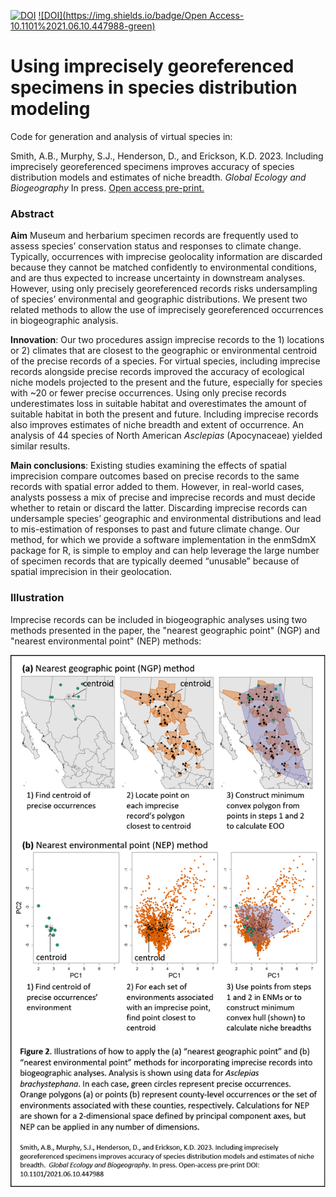 <!-- badges: start -->
[![DOI](https://zenodo.org/badge/373253131.svg)](https://zenodo.org/badge/latestdoi/373253131)
[![DOI](https://img.shields.io/badge/Open Access-10.1101%2021.06.10.447988-green)](https://doi.org/10.1101/2021.06.10.447988)
<!-- badges: end -->


# Using imprecisely georeferenced specimens in species distribution modeling

Code for generation and analysis of virtual species in:

Smith, A.B., Murphy, S.J., Henderson, D., and Erickson, K.D. 2023. Including imprecisely georeferenced specimens improves accuracy of species distribution models and estimates of niche breadth.  <i>Global Ecology and Biogeography</i> In press. <a href="http://dx.doi.org/10.1101/2021.06.10.447988">Open access pre-print.</a>

### Abstract ###
<strong>Aim</strong> Museum and herbarium specimen records are frequently used to assess species’ conservation status and responses to climate change. Typically, occurrences with imprecise geolocality information are discarded because they cannot be matched confidently to environmental conditions, and are thus expected to increase uncertainty in downstream analyses. However, using only precisely georeferenced records risks undersampling of species’ environmental and geographic distributions. We present two related methods to allow the use of imprecisely georeferenced occurrences in biogeographic analysis.

<strong>Innovation</strong>: Our two procedures assign imprecise records to the 1) locations or 2) climates that are closest to the geographic or environmental centroid of the precise records of a species. For virtual species, including imprecise records alongside precise records improved the accuracy of ecological niche models projected to the present and the future, especially for species with ~20 or fewer precise occurrences. Using only precise records underestimates loss in suitable habitat and overestimates the amount of suitable habitat in both the present and future. Including imprecise records also improves estimates of niche breadth and extent of occurrence. An analysis of 44 species of North American <i>Asclepias</i> (Apocynaceae) yielded similar results.

<strong>Main conclusions</strong>: Existing studies examining the effects of spatial imprecision compare outcomes based on precise records to the same records with spatial error added to them. However, in real-world cases, analysts possess a mix of precise and imprecise records and must decide whether to retain or discard the latter. Discarding imprecise records can undersample species’ geographic and environmental distributions and lead to mis-estimation of responses to past and future climate change. Our method, for which we provide a software implementation in the enmSdmX package for R, is simple to employ and can help leverage the large number of specimen records that are typically deemed “unusable” because of spatial imprecision in their geolocation.

### Illustration ###
Imprecise records can be included in biogeographic analyses using two methods presented in the paper, the "nearest geographic point" (NGP) and "nearest environmental point" (NEP) methods:

<img src="ngpNep.png">
